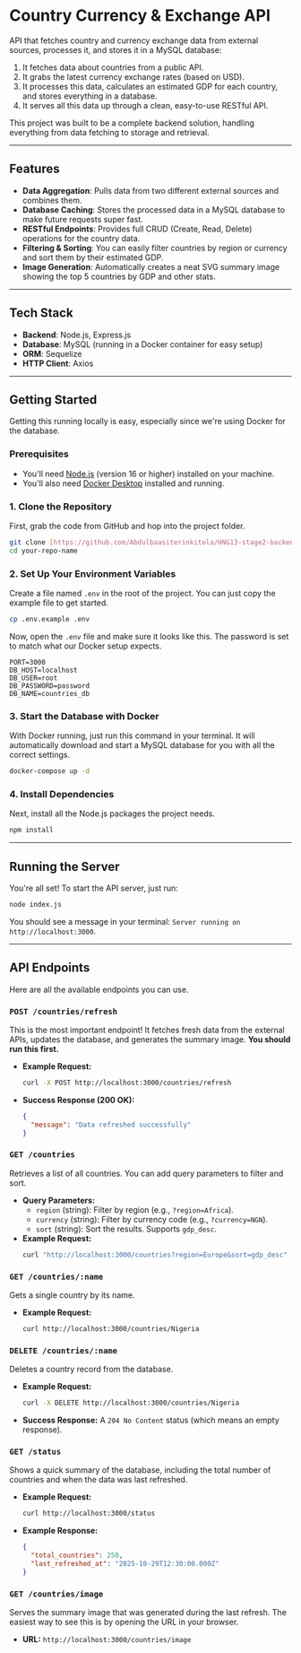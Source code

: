 # Country Currency & Exchange API
API that fetches country and currency exchange data from external sources, processes it, and stores it in a MySQL database:

1.  It fetches data about countries from a public API.
2.  It grabs the latest currency exchange rates (based on USD).
3.  It processes this data, calculates an estimated GDP for each country, and stores everything in a database.
4.  It serves all this data up through a clean, easy-to-use RESTful API.

This project was built to be a complete backend solution, handling everything from data fetching to storage and retrieval.

---

## Features

* **Data Aggregation**: Pulls data from two different external sources and combines them.
* **Database Caching**: Stores the processed data in a MySQL database to make future requests super fast.
* **RESTful Endpoints**: Provides full CRUD (Create, Read, Delete) operations for the country data.
* **Filtering & Sorting**: You can easily filter countries by region or currency and sort them by their estimated GDP.
* **Image Generation**: Automatically creates a neat SVG summary image showing the top 5 countries by GDP and other stats.

---

## Tech Stack

* **Backend**: Node.js, Express.js
* **Database**: MySQL (running in a Docker container for easy setup)
* **ORM**: Sequelize
* **HTTP Client**: Axios

---

## Getting Started

Getting this running locally is easy, especially since we're using Docker for the database.

### Prerequisites

* You'll need [Node.js](https://nodejs.org/) (version 16 or higher) installed on your machine.
* You'll also need [Docker Desktop](https://www.docker.com/products/docker-desktop/) installed and running.

### 1. Clone the Repository

First, grab the code from GitHub and hop into the project folder.

```bash
git clone [https://github.com/Abdulbaasiterinkitola/HNG13-stage2-backend.git](https://github.com/Abdulbaasiterinkitola/HNG13-stage2-backend.git)
cd your-repo-name
```

### 2. Set Up Your Environment Variables

Create a file named `.env` in the root of the project. You can just copy the example file to get started.

```bash
cp .env.example .env
```

Now, open the `.env` file and make sure it looks like this. The password is set to match what our Docker setup expects.

```env
PORT=3000
DB_HOST=localhost
DB_USER=root
DB_PASSWORD=password
DB_NAME=countries_db
```

### 3. Start the Database with Docker

With Docker running, just run this command in your terminal. It will automatically download and start a MySQL database for you with all the correct settings.

```bash
docker-compose up -d
```

### 4. Install Dependencies

Next, install all the Node.js packages the project needs.

```bash
npm install
```

---

## Running the Server

You're all set! To start the API server, just run:

```bash
node index.js
```

You should see a message in your terminal: `Server running on http://localhost:3000`.

---

## API Endpoints

Here are all the available endpoints you can use.

### `POST /countries/refresh`

This is the most important endpoint! It fetches fresh data from the external APIs, updates the database, and generates the summary image. **You should run this first.**

* **Example Request:**
    ```bash
    curl -X POST http://localhost:3000/countries/refresh
    ```
* **Success Response (200 OK):**
    ```json
    {
      "message": "Data refreshed successfully"
    }
    ```

### `GET /countries`

Retrieves a list of all countries. You can add query parameters to filter and sort.

* **Query Parameters:**
    * `region` (string): Filter by region (e.g., `?region=Africa`).
    * `currency` (string): Filter by currency code (e.g., `?currency=NGN`).
    * `sort` (string): Sort the results. Supports `gdp_desc`.
* **Example Request:**
    ```bash
    curl "http://localhost:3000/countries?region=Europe&sort=gdp_desc"
    ```

### `GET /countries/:name`

Gets a single country by its name.

* **Example Request:**
    ```bash
    curl http://localhost:3000/countries/Nigeria
    ```

### `DELETE /countries/:name`

Deletes a country record from the database.

* **Example Request:**
    ```bash
    curl -X DELETE http://localhost:3000/countries/Nigeria
    ```
* **Success Response:** A `204 No Content` status (which means an empty response).

### `GET /status`

Shows a quick summary of the database, including the total number of countries and when the data was last refreshed.

* **Example Request:**
    ```bash
    curl http://localhost:3000/status
    ```
* **Example Response:**
    ```json
    {
      "total_countries": 250,
      "last_refreshed_at": "2025-10-29T12:30:00.000Z"
    }
    ```

### `GET /countries/image`

Serves the summary image that was generated during the last refresh. The easiest way to see this is by opening the URL in your browser.

* **URL:** `http://localhost:3000/countries/image`